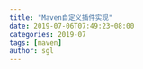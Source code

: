 ```yaml
---
title: "Maven自定义插件实现"
date: 2019-07-06T07:49:23+08:00
categories: 2019-07
tags: [maven]
author: sgl
---
```

